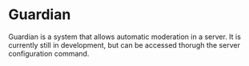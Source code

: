 # Guardian
Guardian is a system that allows automatic moderation in a server. It is currently still in development, but can be accessed thorugh the server configuration command.